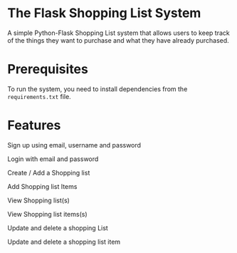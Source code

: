 # The Flask Shopping List System

A simple Python-Flask Shopping List system that allows users to keep track of the things they want to purchase and what they have already purchased.

# Prerequisites
To run the system, you need to install dependencies from the `requirements.txt` file.

# Features
Sign up using email, username and password

Login with email and password

Create / Add a Shopping list 

Add Shopping list Items

View Shopping list(s)

View Shopping list items(s)

Update and delete a shopping List

Update and delete a shopping list item
